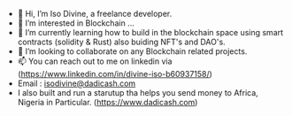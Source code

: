 - 👋 Hi, I’m Iso Divine, a freelance developer.
- 👀 I’m interested in Blockchain ...
- 🌱 I’m currently learning how to build in the blockchain space using smart contracts (solidity & Rust) also buiding NFT's and DAO's. 
- 💞️ I’m looking to collaborate on any Blockchain related projects.
- 📫 You can reach out to me on linkedin via (https://www.linkedin.com/in/divine-iso-b60937158/)
-    Email : isodivine@dadicash.com
-   I also built and run a starutup tha helps you send money to Africa, Nigeria in Particular. (https://www.dadicash.com)


<!---
Drrowly99/Drrowly99 is a ✨ special ✨ repository because its `README.md` (this file) appears on your GitHub profile.
You can click the Preview link to take a look at your changes.
--->
